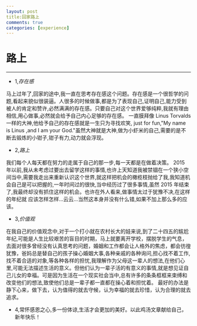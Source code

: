 ```yaml
---
layout: post
title:回家路上
comments: true
categories: [experience]
---
```



# 路上

---

 
* 1,*存在感*

马上过年了,回家的途中,我一直在思考存在感这个问题。存在感是一个很哲学的问题,看起来貌似很装逼。人很多的时候做事,都是为了表现自己,证明自己,能力受到被人的肯定和赞许,必然满满的存在感。只要自己对这个世界爱够纯粹,我就有理由相信,用心做事,必然就会给予自己内心足够的存在感。
一直膜拜像 Linus Torvalds 一样的大神,他给予自己的存在感就是一生只为寻找欢笑, just for fun,"My name is Linus ,and I am your God."虽然大神就是大神,做为小虾米的自己,需要的是不断去锻炼的小钳子,钳子有力,动力就会浮现。

* 2,*路上*

我们每个人每天都在努力的走属于自己的那一步,每一天都是在做着决策。
2015 年以前,我从未考虑过要出去留学这样的事情,也许上天知道我被禁锢在一个狭小空间当中,需要我走出来重新认识这个世界,就这样把机会的橄榄枝抛给了我,我知道机会自己是可以把握的,一年时间过的很快,当中经历过了很多事情,虽然 2015 年结束了,我最终却没有抓住这样的机会。也许在外人看来,做事情太过于犹豫不决,在这样的年纪就
应该怎样怎样...云云...当然这本身并没有什么错,如果不加上那么多的应该。

* 3,*价值观*

在我自己的价值观念中,对于一个打小就在农村长大的娃来说,到了二十四五的尴尬年纪,可能是人生比较艰苦的盲目的时期，马上就要离开学校，摆脱学生的气息，去面对很多曾经没有认真思考的问题，婚姻和工作都会让人格外的焦虑，都会彷徨犹豫，爸妈总是替自己的孩子操心婚姻大事,各种亲戚的各种询问,担心找不着工作,找不着合适的对象,等各种各样的担忧,我理解作为父母这一辈人的想法,在他们心里,可能无法描述生活的意义。但他们认为一辈子活的有意义的事情,就是想见证自己儿女的幸福。可是因为生活在一个现实社会当中,总有许多的条条框框来束缚和改变他们的想法,致使他们总是一辈子都一直都在操心着和担忧着。
最好的办法是静下心来，做下去，认为值得的就去守候，认为幸福的就去珍惜，认为合理的就去追求。

* 4,常怀感恩之心,多一份体谅,生活才会更加的美好。以此鸡汤文章献给自己，新年快乐！
